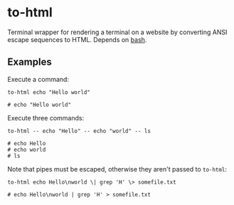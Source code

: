 # to-html

Terminal wrapper for rendering a terminal on a website by converting ANSI escape sequences to HTML. Depends on [bash](https://www.gnu.org/software/bash/).

## Examples

Execute a command:

```fish
to-html echo "Hello world"

# echo "Hello world"
```

Execute three commands:

```fish
to-html -- echo "Hello" -- echo "world" -- ls

# echo Hello
# echo world
# ls
```

Note that pipes must be escaped, otherwise they aren't passed to `to-html`:


```fish
to-html echo Hello\nworld \| grep 'H' \> somefile.txt

# echo Hello\nworld | grep 'H' > somefile.txt
```
